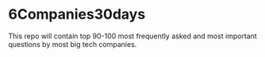 # 6Companies30days
This repo will contain top 90-100 most frequently asked and most important questions by most big tech companies.
